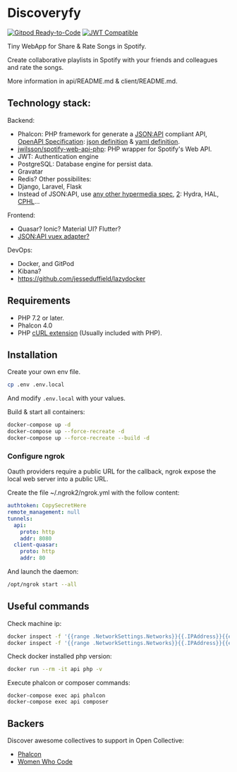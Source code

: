 # Discoveryfy

[![Gitpod Ready-to-Code](https://img.shields.io/badge/Gitpod-Ready--to--Code-blue?logo=gitpod)](https://gitpod.io/#https://github.com/weart/discoveryfy)
[![JWT Compatible](http://jwt.io/img/badge-compatible.svg)](https://jwt.io/)

Tiny WebApp for Share & Rate Songs in Spotify.

Create collaborative playlists in Spotify with your friends and colleagues and rate the songs.

More information in api/README.md & client/README.md.


## Technology stack:

Backend:
  * Phalcon: PHP framework for generate a [JSON:API](https://jsonapi.org/) compliant API, [OpenAPI Specification](/docs): [json definition](/openapi.json) & [yaml definition](/openapi.yaml).
  * [jwilsson/spotify-web-api-php](https://github.com/jwilsson/spotify-web-api-php): PHP wrapper for Spotify's Web API. 
  * JWT: Authentication engine
  * PostgreSQL: Database engine for persist data.
  * Gravatar
  * Redis?
Other possibilites:
  * Django, Laravel, Flask
  * Instead of JSON:API, use [any other hypermedia spec](https://www.nginx.com/blog/building-your-api-for-longevity-best-practices/), [2](https://sookocheff.com/post/api/on-choosing-a-hypermedia-format/):
  Hydra, HAL, [CPHL](https://github.com/mikestowe/CPHL)...

Frontend:
  * Quasar? Ionic? Material UI? Flutter?
  * [JSON:API vuex adapter?](https://mrichar1.github.io/jsonapi-vuex/)

DevOps:
  * Docker, and GitPod
  * Kibana?
  * https://github.com/jesseduffield/lazydocker

## Requirements
* PHP 7.2 or later.
* Phalcon 4.0
* PHP [cURL extension](http://php.net/manual/en/book.curl.php) (Usually included with PHP).

## Installation

Create your own env file.
```bash
cp .env .env.local
```
And modify `.env.local` with your values.

Build &  start all containers:
```bash
docker-compose up -d
docker-compose up --force-recreate -d
docker-compose up --force-recreate --build -d
```

### Configure ngrok

Oauth providers require a public URL for the callback, ngrok expose the local web server into a public URL.

Create the file ~/.ngrok2/ngrok.yml with the follow content:
```yaml
authtoken: CopySecretHere
remote_management: null
tunnels:
  api:
    proto: http
    addr: 8080
  client-quasar:
    proto: http
    addr: 80
```
And launch the daemon:
```bash
/opt/ngrok start --all
```

## Useful commands

Check machine ip:
```bash
docker inspect -f '{{range .NetworkSettings.Networks}}{{.IPAddress}}{{end}}' api
docker inspect -f '{{range .NetworkSettings.Networks}}{{.IPAddress}}{{end}}' db
```

Check docker installed php version:
```bash
docker run --rm -it api php -v
```

Execute phalcon or composer commands:
```shell
docker-compose exec api phalcon
docker-compose exec api composer
```

## Backers

Discover awesome collectives to support in Open Collective:
* [Phalcon](https://opencollective.com/phalcon#backer)
* [Women Who Code](https://opencollective.com/wwcode)


